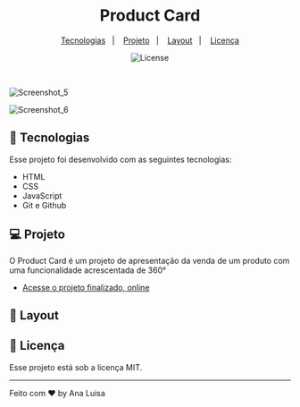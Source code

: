 <h1 align="center"> Product Card </h1>

<p align="center">
  <a href="#-tecnologias">Tecnologias</a>&nbsp;&nbsp;&nbsp;|&nbsp;&nbsp;&nbsp;
  <a href="#-projeto">Projeto</a>&nbsp;&nbsp;&nbsp;|&nbsp;&nbsp;&nbsp;
  <a href="#-layout">Layout</a>&nbsp;&nbsp;&nbsp;|&nbsp;&nbsp;&nbsp;
  <a href="#memo-licença">Licença</a>
</p>

<p align="center">
  <img alt="License" src="https://img.shields.io/static/v1?label=license&message=MIT&color=49AA26&labelColor=000000">
</p>

<br>

![Screenshot_5](https://user-images.githubusercontent.com/71856519/213430313-71214f12-64bd-4cdb-a56b-f60cb50b4ab0.png)

![Screenshot_6](https://user-images.githubusercontent.com/71856519/213430316-4b0878be-11a0-4f27-9707-767ca477bf8e.png)

## 🚀 Tecnologias

Esse projeto foi desenvolvido com as seguintes tecnologias:

- HTML
- CSS
- JavaScript
- Git e Github

## 💻 Projeto

O Product Card é um projeto de apresentação da venda de um produto com uma funcionalidade acrescentada de 360°

- [Acesse o projeto finalizado, online](https://github.com/analuisadev/product-card)

## 🔖 Layout

## :memo: Licença

Esse projeto está sob a licença MIT.

---

Feito com ♥ by Ana Luisa
